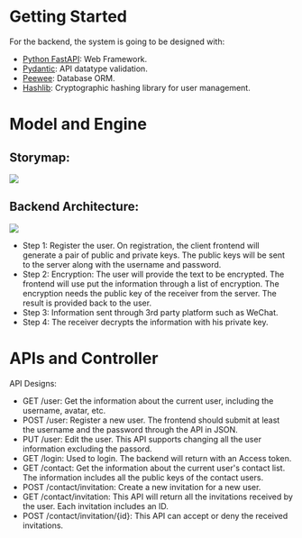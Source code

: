 # Getting Started

For the backend, the system is going to be designed with:
- [Python FastAPI](https://fastapi.tiangolo.com/): Web Framework.
- [Pydantic](https://docs.pydantic.dev/latest/): API datatype validation.
- [Peewee](https://docs.peewee-orm.com/en/latest/): Database ORM.
- [Hashlib](https://docs.python.org/3/library/hashlib.html): Cryptographic hashing library for user management.

# Model and Engine

## Storymap:

![](https://cryptexstatics.patrickli.one/storymap.png)

## Backend Architecture:

![](https://cryptexstatics.patrickli.one/Backend.drawio.png)

- Step 1: Register the user. On registration, the client frontend will generate a pair of public and private keys. The public keys will be sent to the server along with the username and password.
- Step 2: Encryption: The user will provide the text to be encrypted. The frontend will use put the information through a list of encryption. The encryption needs the public key of the receiver from the server. The result is provided back to the user.
- Step 3: Information sent through 3rd party platform such as WeChat.
- Step 4: The receiver decrypts the information with his private key.

# APIs and Controller

API Designs:

- GET /user: Get the information about the current user, including the username, avatar, etc.
- POST /user: Register a new user. The frontend should submit at least the username and the password through the API in JSON.
- PUT /user: Edit the user. This API supports changing all the user information excluding the passord.
- GET /login: Used to login. The backend will return with an Access token.
- GET /contact: Get the information about the current user's contact list. The information includes all the public keys of the contact users.
- POST /contact/invitation: Create a new invitation for a new user. 
- GET /contact/invitation: This API will return all the invitations received by the user. Each invitation includes an ID.
- POST /contact/invitation/{id}: This API can accept or deny the received invitations.
